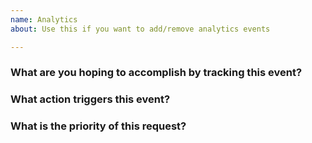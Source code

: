 ```yaml
---
name: Analytics
about: Use this if you want to add/remove analytics events

---
```


<!-- Please apply the `analytics` label to this issue for expedited service -->

### What are you hoping to accomplish by tracking this event?

<!-- Because there may be an alternative or pre-existing solution -->

### What action triggers this event?

<!-- e.g. `heroku labs:enable interdimensional-cable -u johnny@heroku.com` -->

### What is the priority of this request?

<!-- Any context you can give us around how important this request is will aid us in prioritizing the request -->

